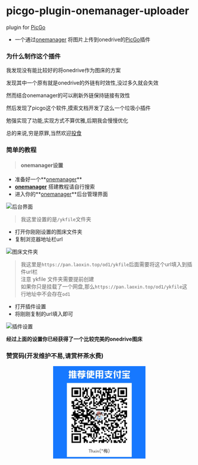 # picgo-plugin-onemanager-uploader

plugin for [PicGo](https://github.com/Molunerfinn/PicGo)

- 一个通过[onemanager](https://github.com/qkqpttgf/OneManager-php) 将图片上传到onedrive的[PicGo](https://github.com/Molunerfinn/PicGo)插件

### 为什么制作这个插件

我发现没有能比较好的将onedrive作为图床的方案

发现其中一个原有就是onedrive的外链有时效性,没过多久就会失效

然而结合onemanager的可以刷新外链保持链接有效性

然后发现了picgo这个软件,摸索文档开发了这么一个垃圾小插件

勉强实现了功能,实现方式不算优雅,后期我会慢慢优化

总的来说,穷是原罪,当然欢迎[投食](#赞赏码(开发维护不易,请赏杯茶水费))
### 简单的教程

> #### onemanager设置

- 准备好一个**[onemanager](https://github.com/qkqpttgf/OneManager-php)** 
- **[onemanager](https://github.com/qkqpttgf/OneManager-php)** 搭建教程请自行搜索
- 进入你的**[onemanager](https://github.com/qkqpttgf/OneManager-php)**后台管理界面

![后台界面](https://pan.laoxin.top/od1/ykfile/3f60a3e0db1fb0016b52c065a9099bb0.png)

> 我这里设置的是`/ykfile`文件夹

- 打开你刚刚设置的图床文件夹
- 复制浏览器地址栏url

![图床文件夹](https://pan.laoxin.top/od1/ykfile/ce1dcc30ee6091e4668613f76b2a46c4.png)

> 我这里是`https://pan.laoxin.top/od1/ykfile`后面需要将这个url填入到插件url栏<br>
> 注意 ykfile 文件夹需要提前创建<br>
> 如果你只是挂载了一个网盘,那么`https://pan.laoxin.top/od1/ykfile`这行地址中不会存在`od1`

- 打开插件设置
- 将刚刚复制的url填入即可

![插件设置](https://pan.laoxin.top/od1/ykfile/ccf7a5bf68f2e8567d6afc7a0633c033.png)

**经过上面的设置你已经获得了一个比较完美的onedrive图床**

### 赞赏码(开发维护不易,请赏杯茶水费)
<div align=center><img width="250" height="250" src="https://github.com/laoxinH/MyScript/blob/main/alpay.jpg"/></div>

